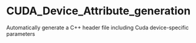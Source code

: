 # CUDA_Device_Attribute_generation
Automatically generate a C++ header file including Cuda device-specific parameters
